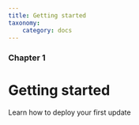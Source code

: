 ```yaml
---
title: Getting started
taxonomy:
    category: docs
---
```


### Chapter 1

# Getting started

Learn how to deploy your first update